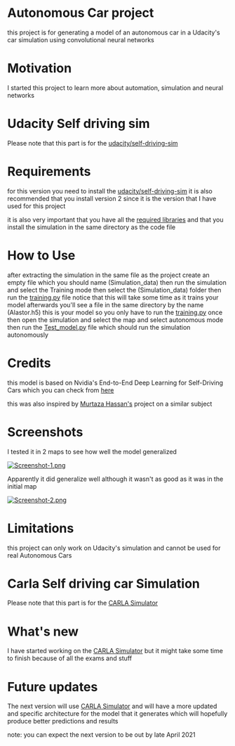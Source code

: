 # Autonomous Car project


this project is for generating a model of an autonomous car in a Udacity's car simulation using convolutional neural networks


# Motivation

I started this project to learn more about automation, simulation and neural networks

# Udacity Self driving sim

Please note that this part is for the [udacity/self-driving-sim](https://github.com/udacity/self-driving-car-sim)

# Requirements

for this version you need to install the [udacity/self-driving-sim](https://github.com/udacity/self-driving-car-sim) it is also recommended that you install version 2 since it is the version that I have used for this project

it is also very important that you have all the [required libraries](https://github.com/UndeadZed/Equus/blob/main/requirements.txt) and that you install the simulation in the same directory as the code file

# How to Use

after extracting the simulation in the same file as the project create an empty file which you should name (Simulation_data) then run the simulation and select the Training mode
then select the (Simulation_data) folder then run the [training.py](https://github.com/UndeadZed/Equus/blob/main/git-Equus/training.py) file notice that this will take some time as it trains your model afterwards you'll see a file in the same directory by the name (Alastor.h5) this is your model so you only have to run the [training.py](https://github.com/UndeadZed/Equus/blob/main/git-Equus/training.py) once then open the simulation and select the map and select autonomous mode then run the [Test_model.py](https://github.com/UndeadZed/Equus/blob/main/git-Equus/Test_model.py) file which should run the simulation autonomously

# Credits

this model is based on Nvidia's End-to-End Deep Learning for Self-Driving Cars which you can check from [here](https://developer.nvidia.com/blog/deep-learning-self-driving-cars/)

this was also inspired by [Murtaza Hassan's](https://github.com/murtazahassan) project on a similar subject

# Screenshots
I tested it in 2 maps to see how well the model generalized

[![Screenshot-1.png](https://i.postimg.cc/C5CBnQX6/Screenshot-3.png)](https://postimg.cc/sGXDtwVp)

Apparently it did generalize well although it wasn't as good as it was in the initial map

[![Screenshot-2.png](https://i.postimg.cc/wvXTws21/Screenshot-4.png)](https://postimg.cc/ftbNLy6s)

# Limitations
this project can only work on Udacity's simulation and cannot be used for real Autonomous Cars


# Carla Self driving car Simulation

Please note that this part is for the [CARLA Simulator](https://carla.org/)

# What's new

I have started working on the [CARLA Simulator](https://carla.org/) but it might take some time to finish because of all the exams and stuff

# Future updates

The next version will use [CARLA Simulator](https://carla.org/) and will have a more updated and specific architecture for the model that it generates which will hopefully produce better predictions and results

note: you can expect the next version to be out by late April 2021

